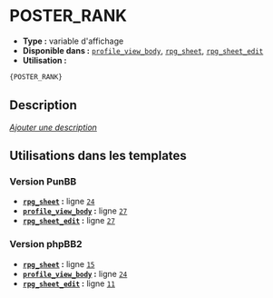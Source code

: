 # POSTER_RANK
* __Type :__ variable d'affichage
* __Disponible dans :__ [`profile_view_body`](../tpl/var/profile_view_body.md), [`rpg_sheet`](../tpl/var/rpg_sheet.md), [`rpg_sheet_edit`](../tpl/var/rpg_sheet_edit.md)
* __Utilisation :__

```html
{POSTER_RANK}
```

## Description
[*Ajouter une description*](https://fa-tvars.appspot.com/var/POSTER_RANK)

## Utilisations dans les templates

### Version PunBB
* __[`rpg_sheet`](../tpl/var/rpg_sheet.md#readme) :__ ligne [`24`](../tpl/src/punbb/rpg_sheet.tpl#L24)
* __[`profile_view_body`](../tpl/var/profile_view_body.md#readme) :__ ligne [`27`](../tpl/src/punbb/profile_view_body.tpl#L27)
* __[`rpg_sheet_edit`](../tpl/var/rpg_sheet_edit.md#readme) :__ ligne [`27`](../tpl/src/punbb/rpg_sheet_edit.tpl#L27)

### Version phpBB2
* __[`rpg_sheet`](../tpl/var/rpg_sheet.md#readme) :__ ligne [`15`](../tpl/src/subsilver/rpg_sheet.tpl#L15)
* __[`profile_view_body`](../tpl/var/profile_view_body.md#readme) :__ ligne [`24`](../tpl/src/subsilver/profile_view_body.tpl#L24)
* __[`rpg_sheet_edit`](../tpl/var/rpg_sheet_edit.md#readme) :__ ligne [`11`](../tpl/src/subsilver/rpg_sheet_edit.tpl#L11)